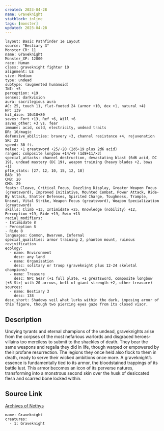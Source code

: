 ```yaml
---
created: 2023-04-28
name: Graveknight
statblock: inline
tags: [monster]
updated: 2023-04-28
---
```

```statblock
layout: Basic Pathfinder 1e Layout
source: "Bestiary 3"
Monster_CR: 11
name: Graveknight
Monster_XP: 12800
race: Human
class: graveknight fighter 10
alignment: LE
size: Medium
type: undead
subtype: (augmented humanoid)
INI: +5
perception: +19
senses: darkvision
aura: sacrilegious aura
AC: 25, touch 11, flat-footed 24 (armor +10, dex +1, natural +4)
HP: 139
hit_dice: 10d10+80
saves: Fort +13, Ref +6, Will +6
saves_other: +3 vs. fear
immune: acid, cold, electricity, undead traits
DR: 10/magic
defensive_abilities: bravery +3, channel resistance +4, rejuvenation
SR: 22
speed: 30 ft.
melee: +1 greatsword +25/+20 (2d6+19 plus 2d6 acid)
ranged: composite longbow +14/+9 (1d8+11/×3)
special_attacks: channel destruction, devastating blast (6d6 acid, DC 19), undead mastery (DC 19), weapon training (heavy blades +2, bows +1)
pf1e_stats: [27, 12, 10, 15, 12, 18]
BAB: 10
CMB: 20
CMD: 29
feats: Cleave, Critical Focus, Dazzling Display, Greater Weapon Focus (greatsword), Improved Initiative, Mounted Combat, Power Attack, Ride-By Attack, Shatter Defenses, Spirited Charge, Toughness, Trample, Unseat, Vital Strike, Weapon Focus (greatsword), Weapon Specialization (greatsword)
skills: Climb +13, Intimidate +25, Knowledge (nobility) +12, Perception +19, Ride +19, Swim +13
racial_modifiers:
- Intimidate 8
- Perception 8
- Ride 8
languages: Common, Dwarven, Infernal
special_qualities: armor training 2, phantom mount, ruinous revivification
ecology:
  - name: Environment
    desc: any land
  - name: Organisation
    desc: solitary or troop (graveknight plus 12-24 skeletal champions)
  - name: Treasure
    desc: NPC Gear (+1 full plate, +1 greatsword, composite longbow [+8 Str] with 20 arrows, belt of giant strength +2, other treasure)
sources:
  - name: Bestiary 3
    desc: 138
desc_short: Shadows veil what lurks within the dark, imposing armor of this figure, though two piercing eyes gaze from its closed visor.
```
## Description
Undying tyrants and eternal champions of the undead, graveknights arise from the corpses of the most nefarious warlords and disgraced heroes-villains too merciless to submit to the shackles of death. They bear the same weapons and regalia they did in life, though warped or empowered by their profane resurrection. The legions they once held also flock to them in death, ready to serve their wicked ambitions once more. A graveknight’s essence is fundamentally tied to its armor, the bloodstained trappings of its battle lust. This armor becomes an icon of its perverse natures, transforming into a monstrous second skin over the husk of desiccated flesh and scarred bone locked within.
## Source Link
[Archives of Nethys](https://aonprd.com/MonsterDisplay.aspx?ItemName=Graveknight)
```encounter-table
name: Graveknight
creatures:
  - 1: Graveknight
```

